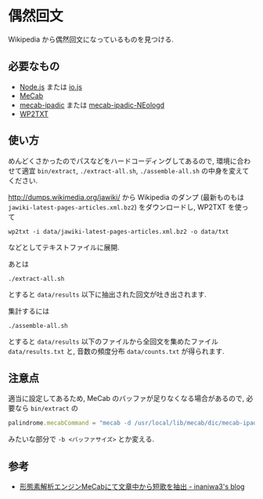 # 偶然回文
Wikipedia から偶然回文になっているものを見つける.

## 必要なもの
* [Node.js](https://nodejs.org/) または [io.js](https://iojs.org/)
* [MeCab](http://taku910.github.io/mecab/)
* [mecab-ipadic](http://taku910.github.io/mecab/) または [mecab-ipadic-NEologd](https://github.com/neologd/mecab-ipadic-neologd)
* [WP2TXT](https://github.com/yohasebe/wp2txt)

## 使い方
めんどくさかったのでパスなどをハードコーディングしてあるので,
環境に合わせて適宜 `bin/extract`, `./extract-all.sh`, `./assemble-all.sh` の中身を変えてください.

http://dumps.wikimedia.org/jawiki/ から Wikipedia のダンプ (最新ものもは `jawiki-latest-pages-articles.xml.bz2`) をダウンロードし,
WP2TXT を使って
``` shell
wp2txt -i data/jawiki-latest-pages-articles.xml.bz2 -o data/txt
```
などとしてテキストファイルに展開.

あとは
``` shell
./extract-all.sh
```
とすると `data/results` 以下に抽出された回文が吐き出されます.

集計するには
``` shell
./assemble-all.sh
```
とすると `data/results` 以下のファイルから全回文を集めたファイル `data/results.txt` と,
音数の頻度分布 `data/counts.txt` が得られます.

## 注意点
適当に設定してあるため, MeCab のバッファが足りなくなる場合があるので, 必要なら `bin/extract` の
``` javascript
palindrome.mecabCommand = "mecab -d /usr/local/lib/mecab/dic/mecab-ipadic-neologd -b 65536";
```
みたいな部分で `-b <バッファサイズ>` とか変える.

## 参考
* [形態素解析エンジンMeCabにて文章中から短歌を抽出 - inaniwa3's blog](http://inaniwa3.hatenablog.com/entry/2015/01/01/152927)
